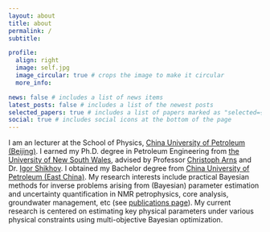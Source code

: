 ```yaml
---
layout: about
title: about
permalink: /
subtitle:

profile:
  align: right
  image: self.jpg
  image_circular: true # crops the image to make it circular
  more_info:

news: false # includes a list of news items
latest_posts: false # includes a list of the newest posts
selected_papers: true # includes a list of papers marked as "selected={true}"
social: true # includes social icons at the bottom of the page
---
```


I am an lecturer at the School of Physics, [China University of Petroleum (Beijing)](https://www.cup.edu.cn/english/). I earned my Ph.D. degree in Petroleum Engineering from [the University of New South Wales](https://www.unsw.edu.au/), advised by Professor [Christoph Arns](https://www.unsw.edu.au/staff/christoph-arns) and Dr. [Igor Shikhov](https://www.unsw.edu.au/staff/igor-shikhov). I obtained my Bachelor degree from [China University of Petroleum (East China)](https://english.upc.edu.cn). My research interests include practical Bayesian methods for inverse problems arising from (Bayesian) parameter estimation and uncertainty quantification in NMR petrophysics, core
analysis, groundwater management, etc (see [publications page](/publications/)). My current research is centered on estimating key physical parameters under various physical constraints using multi-objective Bayesian optimization.
